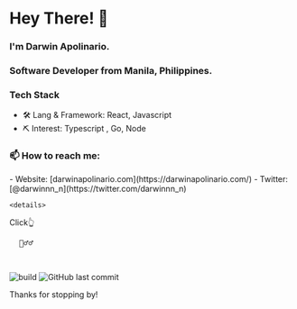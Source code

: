 ﻿# Hey There! 👋

### I'm Darwin Apolinario. 
### Software Developer from Manila, Philippines.


### Tech Stack

- 🛠 Lang & Framework: React, Javascript
- ⛏ Interest: Typescript , Go, Node

### 📫 How to reach me:
<div style="display:flex;">
  
  <div>
  - Website: [darwinapolinario.com](https://darwinapolinario.com/)
- Twitter: [@darwinnn_n](https://twitter.com/darwinnn_n)
    
    <details>
  <summary>Click👆</summary>
  <pre>
  🤷‍♂️♂
  </pre>
</details>
  </div>



</div>




<!---
![Darwin's github stats](https://github-readme-stats.vercel.app/api?username=darwin808&show_icons=true&theme=dracula&hide=stars,issues)
-->


![build](https://github.com/mopig/mopig/workflows/build/badge.svg)
![GitHub last commit](https://img.shields.io/github/last-commit/darwin808/darwin808)

 

Thanks for stopping by!
